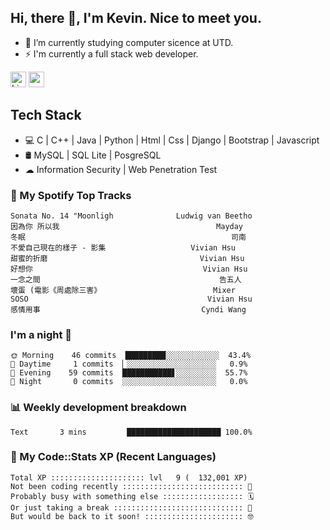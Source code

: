 ## Hi, there 👋, I'm Kevin. Nice to meet you.

- 🌱 I’m currently studying computer sicence at UTD.
- ⚡ I'm currently a full stack web developer.

<a href="https://www.linkedin.com/in/kevin12686/"><img alt="LinkedIn" src="https://img.shields.io/badge/linkedin%20-%230077B5.svg?&style=for-the-badge&logo=linkedin&logoColor=white" height=25></a>
<a href="https://www.instagram.com/kevin12686/"><img src="https://img.shields.io/badge/instagram-3f729b?&style=for-the-badge&logo=instagram&logoColor=white" height=25></a>

## Tech Stack

* 💻 C | C++ | Java | Python | Html | Css | Django | Bootstrap | Javascript
* 🛢️ MySQL | SQL Lite | PosgreSQL
* ☁ Information Security | Web Penetration Test

### 🎵 My Spotify Top Tracks

<!-- spotify start -->

```text
Sonata No. 14 "Moonligh              Ludwig van Beetho
因為你 所以我                                   Mayday
冬眠                                              司南
不愛自己現在的樣子 - 影集                   Vivian Hsu
甜蜜的折磨                                  Vivian Hsu
好想你                                      Vivian Hsu
一念之間                                        告五人
壞蛋 (電影《周處除三害》                         Mixer
SOSO                                        Vivian Hsu
感情用事                                    Cyndi Wang
```

<!-- spotify end -->

### I'm a night 🦉

<!-- early_bird start -->

```text
🌞 Morning    46 commits  █████████░░░░░░░░░░░░  43.4%
🌆 Daytime     1 commits  ▏░░░░░░░░░░░░░░░░░░░░   0.9%
🌃 Evening    59 commits  ███████████▋░░░░░░░░░  55.7%
🌙 Night       0 commits  ░░░░░░░░░░░░░░░░░░░░░   0.0%
```

<!-- early_bird end -->

### 📊 Weekly development breakdown

<!-- code_time start -->

```text
Text       3 mins         █████████████████████ 100.0%
```

<!-- code_time end -->

### 🧰 My Code::Stats XP (Recent Languages)

<!-- codestats start -->

```text
Total XP ::::::::::::::::::::: lvl   9 (  132,001 XP) 
Not been coding recently ::::::::::::::::::::::::::: 🙈
Probably busy with something else :::::::::::::::::: 🗓
Or just taking a break ::::::::::::::::::::::::::::: 🌴
But would be back to it soon! :::::::::::::::::::::: 🤓
```

<!-- codestats end -->
